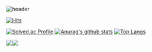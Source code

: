 ![header](https://capsule-render.vercel.app/api?type=egg&color=auto&text=%20Sohee%20Ha%20%20&height=200&fontSize=80)

[![Hits](https://hits.seeyoufarm.com/api/count/incr/badge.svg?url=https%3A%2F%2Fgithub.com%2F%2508ihyraxi&count_bg=%23C9C9C9&title_bg=%23868686&icon=&icon_color=%23E7E7E7&title=hits&edge_flat=false)](https://hits.seeyoufarm.com)


[![Solved.ac Profile](http://mazassumnida.wtf/api/v2/generate_badge?boj=hyrax)](https://solved.ac/hyrax/) [![Anurag's github stats](https://github-readme-stats.vercel.app/api?username=ihyraxi&show_icons=true&theme={theme})](https://github.com/ihyraxi/github-readme-stats)
[![Top Langs](https://github-readme-stats.vercel.app/api/top-langs/?username=ihyraxi&layout=compact)](https://github.com/anuraghazra/github-readme-stats)

<img src="https://img.shields.io/badge/-C-A8B9CC?style=flat-square&logo=C&logoColor=black"/><img src="https://img.shields.io/badge/-Python-3776AB?style=flat-square&logo=Python&logoColor=skyblue"/>
